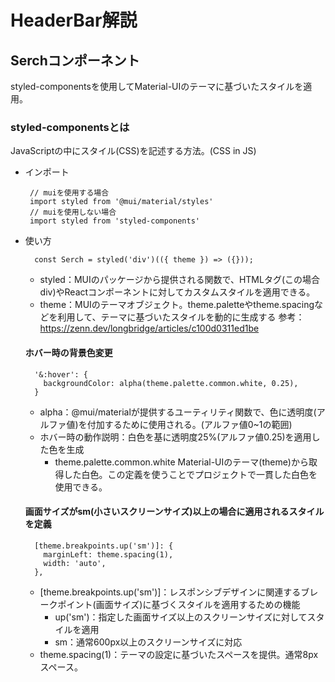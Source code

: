 # HeaderBar解説

## Serchコンポーネント
styled-componentsを使用してMaterial-UIのテーマに基づいたスタイルを適用。
### styled-componentsとは
JavaScriptの中にスタイル(CSS)を記述する方法。(CSS in JS)
- インポート
  ```
   // muiを使用する場合
   import styled from '@mui/material/styles'
   // muiを使用しない場合
   import styled from 'styled-components'
  ```
- 使い方
  ```
    const Serch = styled('div')(({ theme }) => ({}));
  ```
  - styled：MUIのパッケージから提供される関数で、HTMLタグ(この場合div)やReactコンポーネントに対してカスタムスタイルを適用できる。
  - theme：MUIのテーマオブジェクト。theme.paletteやtheme.spacingなどを利用して、テーマに基づいたスタイルを動的に生成する
    参考：https://zenn.dev/longbridge/articles/c100d0311ed1be
  
  #### ホバー時の背景色変更
  ```
    '&:hover': {
      backgroundColor: alpha(theme.palette.common.white, 0.25),
    }
  ```
  - alpha：@mui/materialが提供するユーティリティ関数で、色に透明度(アルファ値)を付加するために使用される。(アルファ値0~1の範囲)
  - ホバー時の動作説明：白色を基に透明度25%(アルファ値0.25)を適用した色を生成
    - theme.palette.common.white
      Material-UIのテーマ(theme)から取得した白色。この定義を使うことでプロジェクトで一貫した白色を使用できる。
  
  #### 画面サイズがsm(小さいスクリーンサイズ)以上の場合に適用されるスタイルを定義
  ```
    [theme.breakpoints.up('sm')]: {
      marginLeft: theme.spacing(1),
      width: 'auto',
    },
  ```
  - [theme.breakpoints.up('sm')]：レスポンシブデザインに関連するブレークポイント(画面サイズ)に基づくスタイルを適用するための機能
    - up('sm')：指定した画面サイズ以上のスクリーンサイズに対してスタイルを適用
    - sm：通常600px以上のスクリーンサイズに対応
  - theme.spacing(1)：テーマの設定に基づいたスペースを提供。通常8pxスペース。 
